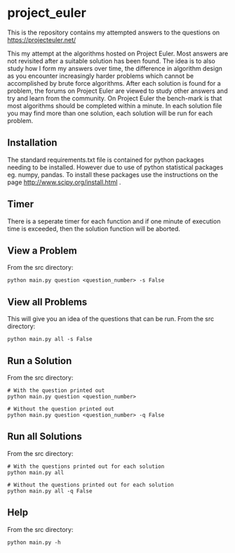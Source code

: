 project_euler
=============

This is the repository contains my attempted answers to the questions on https://projecteuler.net/

This my attempt at the algorithms hosted on Project Euler.
Most answers are not revisited after a suitable solution has been found. The idea is to also
study how I form my answers over time, the difference in algorithm design as you encounter
increasingly harder problems which cannot be accomplished by brute force algorithms.
After each solution is found for a problem, the forums on Project Euler are viewed to study
other answers and try and learn from the community.
On Project Euler the bench-mark is that most algorithms should be completed within a minute.
In each solution file you may find more than one solution, each solution will be run for
each problem.


Installation
-------------

The standard requirements.txt file is contained for python packages needing to be installed.
However due to use of python statistical packages eg. numpy, pandas.
To install these packages use the instructions on the page http://www.scipy.org/install.html .


Timer
------
There is a seperate timer for each function and if one minute of execution time is exceeded,
then the solution function will be aborted.


View a Problem
---------------
From the src directory:

	python main.py question <question_number> -s False


View all Problems
------------------
This will give you an idea of the questions that can be run.
From the src directory:

	python main.py all -s False


Run a Solution
---------------
From the src directory:

	# With the question printed out
	python main.py question <question_number>

	# Without the question printed out
	python main.py question <question_number> -q False


Run all Solutions
------------------
From the src directory:

	# With the questions printed out for each solution
	python main.py all

	# Without the questions printed out for each solution
	python main.py all -q False


Help
-----
From the src directory:

	python main.py -h

